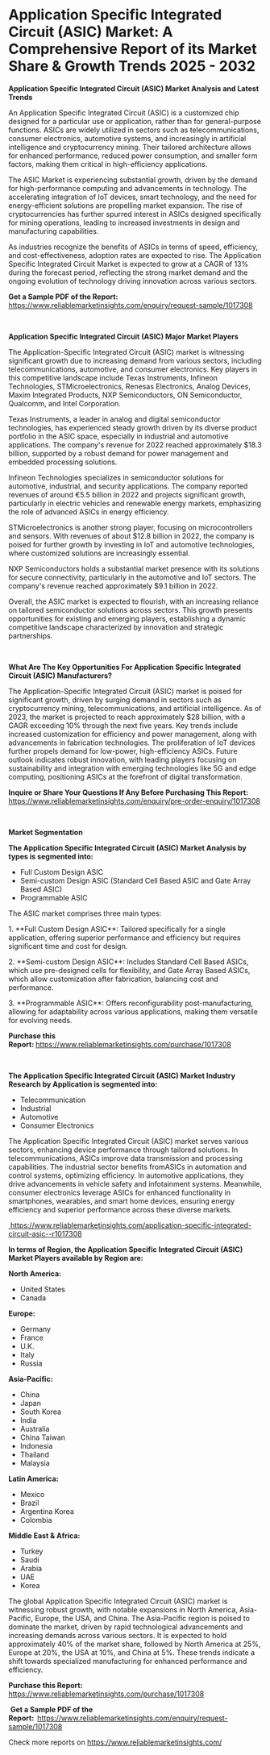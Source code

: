 <p><h1>Application Specific Integrated Circuit (ASIC) Market: A Comprehensive Report of its Market Share & Growth Trends 2025 - 2032</h1></p><p><strong>Application Specific Integrated Circuit (ASIC) Market Analysis and Latest Trends</strong></p>
<p><p>An Application Specific Integrated Circuit (ASIC) is a customized chip designed for a particular use or application, rather than for general-purpose functions. ASICs are widely utilized in sectors such as telecommunications, consumer electronics, automotive systems, and increasingly in artificial intelligence and cryptocurrency mining. Their tailored architecture allows for enhanced performance, reduced power consumption, and smaller form factors, making them critical in high-efficiency applications.</p><p>The ASIC Market is experiencing substantial growth, driven by the demand for high-performance computing and advancements in technology. The accelerating integration of IoT devices, smart technology, and the need for energy-efficient solutions are propelling market expansion. The rise of cryptocurrencies has further spurred interest in ASICs designed specifically for mining operations, leading to increased investments in design and manufacturing capabilities.</p><p>As industries recognize the benefits of ASICs in terms of speed, efficiency, and cost-effectiveness, adoption rates are expected to rise. The Application Specific Integrated Circuit Market is expected to grow at a CAGR of 13% during the forecast period, reflecting the strong market demand and the ongoing evolution of technology driving innovation across various sectors.</p></p>
<p><strong>Get a Sample PDF of the Report:&nbsp;</strong> <a href="https://www.reliablemarketinsights.com/enquiry/request-sample/1017308?utm_campaign=1835&utm_medium=2&utm_source=Github&utm_content=ia&utm_term=21032025&utm_id=application-specific-integrated-circuit-asic">https://www.reliablemarketinsights.com/enquiry/request-sample/1017308</a></p>
<p>&nbsp;</p>
<p><strong>Application Specific Integrated Circuit (ASIC) Major Market Players</strong></p>
<p><p>The Application-Specific Integrated Circuit (ASIC) market is witnessing significant growth due to increasing demand from various sectors, including telecommunications, automotive, and consumer electronics. Key players in this competitive landscape include Texas Instruments, Infineon Technologies, STMicroelectronics, Renesas Electronics, Analog Devices, Maxim Integrated Products, NXP Semiconductors, ON Semiconductor, Qualcomm, and Intel Corporation.</p><p>Texas Instruments, a leader in analog and digital semiconductor technologies, has experienced steady growth driven by its diverse product portfolio in the ASIC space, especially in industrial and automotive applications. The company's revenue for 2022 reached approximately $18.3 billion, supported by a robust demand for power management and embedded processing solutions.</p><p>Infineon Technologies specializes in semiconductor solutions for automotive, industrial, and security applications. The company reported revenues of around €5.5 billion in 2022 and projects significant growth, particularly in electric vehicles and renewable energy markets, emphasizing the role of advanced ASICs in energy efficiency.</p><p>STMicroelectronics is another strong player, focusing on microcontrollers and sensors. With revenues of about $12.8 billion in 2022, the company is poised for further growth by investing in IoT and automotive technologies, where customized solutions are increasingly essential.</p><p>NXP Semiconductors holds a substantial market presence with its solutions for secure connectivity, particularly in the automotive and IoT sectors. The company's revenue reached approximately $9.1 billion in 2022.</p><p>Overall, the ASIC market is expected to flourish, with an increasing reliance on tailored semiconductor solutions across sectors. This growth presents opportunities for existing and emerging players, establishing a dynamic competitive landscape characterized by innovation and strategic partnerships.</p></p>
<p>&nbsp;</p>
<p><strong>What Are The Key Opportunities For Application Specific Integrated Circuit (ASIC) Manufacturers?</strong></p>
<p><p>The Application-Specific Integrated Circuit (ASIC) market is poised for significant growth, driven by surging demand in sectors such as cryptocurrency mining, telecommunications, and artificial intelligence. As of 2023, the market is projected to reach approximately $28 billion, with a CAGR exceeding 10% through the next five years. Key trends include increased customization for efficiency and power management, along with advancements in fabrication technologies. The proliferation of IoT devices further propels demand for low-power, high-efficiency ASICs. Future outlook indicates robust innovation, with leading players focusing on sustainability and integration with emerging technologies like 5G and edge computing, positioning ASICs at the forefront of digital transformation.</p></p>
<p><strong>Inquire or Share Your Questions If Any Before Purchasing This Report:</strong> <a href="https://www.reliablemarketinsights.com/enquiry/pre-order-enquiry/1017308?utm_campaign=1835&utm_medium=2&utm_source=Github&utm_content=ia&utm_term=21032025&utm_id=application-specific-integrated-circuit-asic">https://www.reliablemarketinsights.com/enquiry/pre-order-enquiry/1017308</a></p>
<p>&nbsp;</p>
<p><strong>Market Segmentation</strong></p>
<p><strong>The Application Specific Integrated Circuit (ASIC) Market Analysis by types is segmented into:</strong></p>
<p><ul><li>Full Custom Design ASIC</li><li>Semi-custom Design ASIC (Standard Cell Based ASIC and Gate Array Based ASIC)</li><li>Programmable ASIC</li></ul></p>
<p><p>The ASIC market comprises three main types: </p><p>1. **Full Custom Design ASIC**: Tailored specifically for a single application, offering superior performance and efficiency but requires significant time and cost for design. </p><p>2. **Semi-custom Design ASIC**: Includes Standard Cell Based ASICs, which use pre-designed cells for flexibility, and Gate Array Based ASICs, which allow customization after fabrication, balancing cost and performance. </p><p>3. **Programmable ASIC**: Offers reconfigurability post-manufacturing, allowing for adaptability across various applications, making them versatile for evolving needs.</p></p>
<p><strong>Purchase this Report:&nbsp;</strong><a href="https://www.reliablemarketinsights.com/purchase/1017308?utm_campaign=1835&utm_medium=2&utm_source=Github&utm_content=ia&utm_term=21032025&utm_id=application-specific-integrated-circuit-asic">https://www.reliablemarketinsights.com/purchase/1017308</a></p>
<p>&nbsp;</p>
<p><strong>The Application Specific Integrated Circuit (ASIC) Market Industry Research by Application is segmented into:</strong></p>
<p><ul><li>Telecommunication</li><li>Industrial</li><li>Automotive</li><li>Consumer Electronics</li></ul></p>
<p><p>The Application Specific Integrated Circuit (ASIC) market serves various sectors, enhancing device performance through tailored solutions. In telecommunications, ASICs improve data transmission and processing capabilities. The industrial sector benefits fromASICs in automation and control systems, optimizing efficiency. In automotive applications, they drive advancements in vehicle safety and infotainment systems. Meanwhile, consumer electronics leverage ASICs for enhanced functionality in smartphones, wearables, and smart home devices, ensuring energy efficiency and superior performance across these diverse markets.</p></p>
<p><a href="https://www.reliablemarketinsights.com/application-specific-integrated-circuit-asic--r1017308?utm_campaign=1835&utm_medium=2&utm_source=Github&utm_content=ia&utm_term=21032025&utm_id=application-specific-integrated-circuit-asic">&nbsp;https://www.reliablemarketinsights.com/application-specific-integrated-circuit-asic--r1017308</a></p>
<p><strong>In terms of Region, the Application Specific Integrated Circuit (ASIC) Market Players available by Region are:</strong></p>
<p>
    <p> <strong> North America: </strong>
        <ul>
            <li>United States</li>
            <li>Canada</li>
        </ul>
        </p> 
    <p> <strong> Europe: </strong>
        <ul>
            <li>Germany</li>
            <li>France</li>
            <li>U.K.</li>
            <li>Italy</li>
            <li>Russia</li>
        </ul>
        </p> 
    <p> <strong> Asia-Pacific: </strong>
        <ul>
            <li>China</li>
            <li>Japan</li>
            <li>South Korea</li>
            <li>India</li>
            <li>Australia</li>
            <li>China Taiwan</li>
            <li>Indonesia</li>
            <li>Thailand</li>
            <li>Malaysia</li>
        </ul>
        </p> 
    <p> <strong> Latin America: </strong>
        <ul>
            <li>Mexico</li>
            <li>Brazil</li>
            <li>Argentina Korea</li>
            <li>Colombia</li>
        </ul>
        </p> 
    <p> <strong> Middle East & Africa: </strong>
        <ul>
            <li>Turkey</li>
            <li>Saudi</li>
            <li>Arabia</li>
            <li>UAE</li>
            <li>Korea</li>
        </ul>
    </p>
    </p>
<p><p>The global Application Specific Integrated Circuit (ASIC) market is witnessing robust growth, with notable expansions in North America, Asia-Pacific, Europe, the USA, and China. The Asia-Pacific region is poised to dominate the market, driven by rapid technological advancements and increasing demands across various sectors. It is expected to hold approximately 40% of the market share, followed by North America at 25%, Europe at 20%, the USA at 10%, and China at 5%. These trends indicate a shift towards specialized manufacturing for enhanced performance and efficiency.</p></p>
<p><strong>Purchase this Report: </strong><a href="https://www.reliablemarketinsights.com/purchase/1017308?utm_campaign=1835&utm_medium=2&utm_source=Github&utm_content=ia&utm_term=21032025&utm_id=application-specific-integrated-circuit-asic">https://www.reliablemarketinsights.com/purchase/1017308</a></p>
<p>&nbsp;<strong>Get a Sample PDF of the Report:&nbsp;&nbsp;</strong><a href="https://www.reliablemarketinsights.com/enquiry/request-sample/1017308?utm_campaign=1835&utm_medium=2&utm_source=Github&utm_content=ia&utm_term=21032025&utm_id=application-specific-integrated-circuit-asic">https://www.reliablemarketinsights.com/enquiry/request-sample/1017308</a></p>
<p><strong></strong></p>
<p>Check more reports on <a href="https://www.reliablemarketinsights.com/?utm_campaign=1835&utm_medium=2&utm_source=Github&utm_content=ia&utm_term=21032025&utm_id=application-specific-integrated-circuit-asic">https://www.reliablemarketinsights.com/</a></p>
